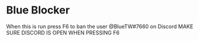 # Blue Blocker
When this is run press F6 to ban the user @BlueTW#7660 on Discord
MAKE SURE DISCORD IS OPEN WHEN PRESSING F6
